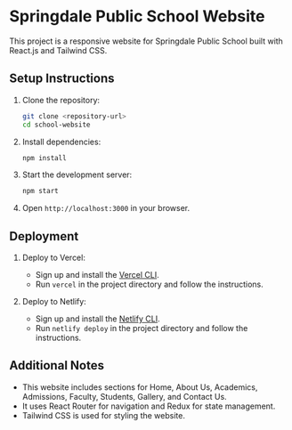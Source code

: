 # Springdale Public School Website

This project is a responsive website for Springdale Public School built with React.js and Tailwind CSS.

## Setup Instructions

1. Clone the repository:
    ```bash
    git clone <repository-url>
    cd school-website
    ```

2. Install dependencies:
    ```bash
    npm install
    ```

3. Start the development server:
    ```bash
    npm start
    ```

4. Open `http://localhost:3000` in your browser.

## Deployment

1. Deploy to Vercel:
    - Sign up and install the [Vercel CLI](https://vercel.com/docs/cli).
    - Run `vercel` in the project directory and follow the instructions.

2. Deploy to Netlify:
    - Sign up and install the [Netlify CLI](https://docs.netlify.com/cli/get-started/).
    - Run `netlify deploy` in the project directory and follow the instructions.

## Additional Notes

- This website includes sections for Home, About Us, Academics, Admissions, Faculty, Students, Gallery, and Contact Us.
- It uses React Router for navigation and Redux for state management.
- Tailwind CSS is used for styling the website.
